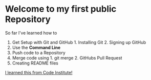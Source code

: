 # Welcome to my first public Repository

So far I've learned how to
1. Get Setup with Git and GitHub
		1. Installing Git 
		2. Signing up GitHub
2. Use the **Command Line**
3. Push code to a Repository
4. Merge code using
		1. git merge
		2. GitHubs Pull Request
5. Creating README files

[I learned this from Code Institute!](http://codeinstitute.net)

